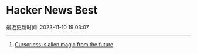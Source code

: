 # Hacker News Best

最近更新时间: 2023-11-10 19:03:07

--- 
1. [Cursorless is alien magic from the future](https://xeiaso.net/notes/cursorless-alien-magic/) 

